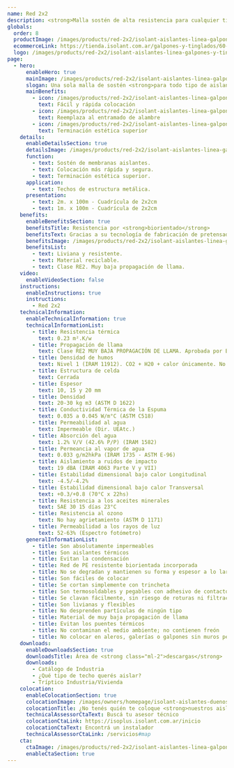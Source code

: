 ```yaml
---
name: Red 2x2
description: <strong>Malla sostén de alta resistencia para cualquier tipo de aislante.</strong><br /><br />La RED 2x2 está diseñada especialmente para el sostén de aislantes y le garantiza una colocación más rápida, 100% segura y con una terminación estética superior.
globals:
  order: 8
  productImage: /images/products/red-2x2/isolant-aislantes-linea-galpones-y-tinglados-red-2x2-producto-rollo.png
  ecommerceLink: https://tienda.isolant.com.ar/galpones-y-tinglados/60-red-2x2-200m2.html
  logo: /images/products/red-2x2/isolant-aislantes-linea-galpones-y-tinglados-red-2x2-logo.jpg
page:
  - hero:
      enableHero: true
      mainImage: /images/products/red-2x2/isolant-aislantes-linea-galpones-y-tinglados-red-2x2-imagen-principal.jpg
      slogan: Una sola malla de sostén <strong>para todo tipo de aislantes</strong>
      mainBenefits:
        - icon: /images/products/red-2x2/isolant-aislantes-linea-galpones-y-tinglados-red-2x2-beneficio-1.svg
          text: Fácil y rápida colocación
        - icon: /images/products/red-2x2/isolant-aislantes-linea-galpones-y-tinglados-red-2x2-beneficio-2.svg
          text: Reemplaza al entramado de alambre
        - icon: /images/products/red-2x2/isolant-aislantes-linea-galpones-y-tinglados-red-2x2-beneficio-3.svg
          text: Terminación estética superior
    details:
      enableDetailsSection: true
      detailsImage: /images/products/red-2x2/isolant-aislantes-linea-galpones-y-tinglados-red-2x2-imagen-detalle.jpg
      function:
        - text: Sostén de membranas aislantes.
        - text: Colocación más rápida y segura.
        - text: Terminación estética superior.
      application:
        - text: Techos de estructura metálica.
      presentation:
        - text: 2m. x 100m - Cuadrícula de 2x2cm
        - text: 1m. x 100m - Cuadrícula de 2x2cm
    benefits:
      enableBenefitsSection: true
      benefitsTitle: Resistencia por <strong>biorientado</strong>
      benefitsText: Gracias a su tecnología de fabricación de pretensado y biorentado, la <strong>RED 2x2 Isolant</strong> presenta una alta resistencia a la deformación por esfuerzos de dilatación y contracción de la estructura, logrando techos más planos y de una estética superior.
      benefitsImage: /images/products/red-2x2/isolant-aislantes-linea-galpones-y-tinglados-red-2x2-beneficio-exclusivo.jpg
      benefitsList:
        - text: Liviana y resistente.
        - text: Material reciclable.
        - text: Clase RE2. Muy baja propagación de llama.
    video:
      enableVideoSection: false
    instructions:
      enableInstructions: true
      instructions:
        - Red 2x2
    technicalInformation:
      enableTechnicalInformation: true
      technicalInformationList:
        - title: Resistencia térmica
          text: 0.23 m².K/w
        - title: Propagación de llama
          text: Clase RE2 MUY BAJA PROPAGACIÓN DE LLAMA. Aprobada por Bomberos Argentina.
        - title: Densidad de humos
          text: Nivel 1 (IRAM 11912). CO2 + H20 + calor únicamente. No desprende gases envenenantes.
        - title: Estructura de celda
          text: Cerrada
        - title: Espesor
          text: 10, 15 y 20 mm
        - title: Densidad
          text: 20-30 kg m3 (ASTM D 1622)
        - title: Conductividad Térmica de la Espuma
          text: 0.035 a 0.045 W/m°C (ASTM C518)
        - title: Permeabilidad al agua
          text: Impermeable (Dir. UEAtc.)
        - title: Absorción del agua
          text: 1.2% V/V (42.6% P/P) (IRAM 1582)
        - title: Permeancia al vapor de agua
          text: 0.033 g/m2hkPa (IRAM 1735 - ASTM E-96)
        - title: Aislamiento a ruidos de impacto
          text: 19 dBA (IRAM 4063 Parte V y VII)
        - title: Estabilidad dimensional bajo calor Longitudinal
          text: -4.5/-4.2%
        - title: Estabilidad dimensional bajo calor Transversal
          text: +0.3/+0.8 (70°C x 22hs)
        - title: Resistencia a los aceites minerales
          text: SAE 30 15 días 23°C
        - title: Resistencia al ozono
          text: No hay agrietamiento (ASTM D 1171)
        - title: Permeabilidad a los rayos de luz
          text: 52-63% (Espectro fotómetro)
      generalInformationList:
        - title: Son absolutamente impermeables
        - title: Son aislantes térmicos
        - title: Evitan la condensación
        - title: Red de PE resistente biorientada incorporada
        - title: No se degradan y mantienen su forma y espesor a lo largo del tiempo
        - title: Son fáciles de colocar
        - title: Se cortan simplemente con trincheta
        - title: Son termosoldables y pegables con adhesivo de contacto
        - title: Se clavan fácilmente, sin riesgo de roturas ni filtraciones
        - title: Son livianas y flexibles
        - title: No desprenden partículas de ningún tipo
        - title: Material de muy baja propagación de llama
        - title: Evitan los puentes térmicos
        - title: No contaminan el medio ambiente; no contienen freón
        - title: No colocar en aleros, galerías o galpones sin muros perimetrales que protejan de la reflexión indirecta de los rayos UV
    downloads:
      enableDownloadsSection: true
      downloadsTitle: Área de <strong class="ml-2">descargas</strong>
      downloads:
        - Catálogo de Industria
        - ¿Qué tipo de techo querés aislar?
        - Tríptico Industria/Vivienda
    colocation:
      enableColocationSection: true
      colocationImage: /images/owners/homepage/isolant-aislantes-duenos-e-inquilinos-isoplus-colocation.jpg
      colocationTitle: ¿No tenés quién te coloque <strong>nuestros aislantes?</strong>
      technicalAssessorCtaText: Buscá tu asesor técnico
      colocationCtaLink: https://isoplus.isolant.com.ar/inicio
      colocationCtaText: Encontrá un instalador
      technicalAssessorCtaLink: /servicios#map
    cta:
      ctaImage: /images/products/red-2x2/isolant-aislantes-linea-galpones-y-tinglados-red-2x2-imagen-detalle.jpg
      enableCtaSection: true
---
```


